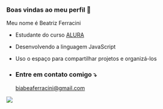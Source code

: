 ### Boas  vindas ao meu perfil 🌟

Meu nome é Beatriz Ferracini 

- Estudante do curso [ALURA](https://www.alura.com.br)
- Desenvolvendo a linguagem JavaScript
- Uso o espaço para compartilhar projetos e organizá-los

- ### Entre em contato comigo ⤵️

  biabeaferracini@gmail.com


![](https://media1.tenor.com/m/seeuD4x_cygAAAAC/stitch.gif)

